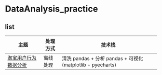 # DataAnalysis_practice

## list

| 主题 | 处理方式 | 技术栈  |
| ------------ | ------------ | ------------ |
| [淘宝用户行为数据分析](https://github.com/LL0810/DataAnalysis_practice/blob/main淘宝用户行为数据分析.ipynb)       |  离线处理  | 清洗 pandas  + 分析 pandas + 可视化 (matplotlib + pyecharts) |
